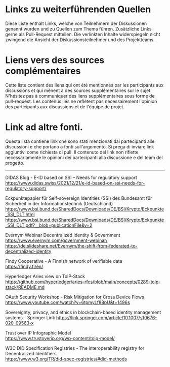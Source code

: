 # Links zu weiterführenden Quellen
Diese Liste enthält Links, welche von Teilnehmern der Diskussionen genannt wurden und zu Quellen zum Thema führen. 
Zusätzliche Links gerne als Pull-Request mitteilen. Die verlinkten Inhalte widerspiegeln nicht zwingend die Ansicht der Diskussionsteilnehmer und des Projektteams.

# Liens vers des sources complémentaires
Cette liste contient des liens qui ont été mentionnés par les participants aux discussions et qui mènent à des sources supplémentaires sur le sujet. 
N'hésitez pas à communiquer des liens supplémentaires sous forme de pull-request. Les contenus liés ne reflètent pas nécessairement l'opinion des participants aux discussions et de l'équipe de projet.

# Link ad altre fonti.
Questa lista contiene link che sono stati menzionati dai partecipanti alle discussioni e che portano a fonti sull'argomento. 
Si prega di inviare link aggiuntivi come richiesta di pull. Il contenuto del link non riflette necessariamente le opinioni dei partecipanti alla discussione e del team del progetto.

----

DIDAS Blog - E-ID based on SSI – Needs for regulatory support  
https://www.didas.swiss/2021/12/21/e-id-based-on-ssi-needs-for-regulatory-support/

Eckpunktepapier für Self-sovereign Identities (SSI) des Bundesamt für Sicherheit in der Informationstechnik (Deutschland)  
https://www.bsi.bund.de/SharedDocs/Downloads/DE/BSI/Krypto/Eckpunkte_SSI_DLT.html  
https://www.bsi.bund.de/SharedDocs/Downloads/DE/BSI/Krypto/Eckpunkte_SSI_DLT.pdf?__blob=publicationFile&v=2  

Evernym Webinar Decentralized Identity & Government  
https://www.evernym.com/government-webinar/  
https://de.slideshare.net/Evernym/the-shift-from-federated-to-decentralized-identity

Findy Cooperative - A Finnish network of verifiable data  
https://findy.fi/en/

Hyperledger Aries view on ToIP-Stack  
https://github.com/hyperledger/aries-rfcs/blob/main/concepts/0289-toip-stack/README.md

OAuth Security Workshop - Risk Mitigation for Cross Device Flows  
https://www.youtube.com/watch?v=6tpmyLf88pU&t=1496s

Sovereignty, privacy, and ethics in blockchain-based identity management systems - Springer Link
https://link.springer.com/article/10.1007/s10676-020-09563-x

Trust over IP Infographic Model  
https://www.trustoverip.org/wp-content/toip-model/

W3C DID Specification Registries - The interoperability registry for Decentralized Identifiers  
https://www.w3.org/TR/did-spec-registries/#did-methods
